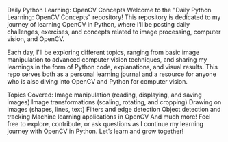 Daily Python Learning: OpenCV Concepts
Welcome to the "Daily Python Learning: OpenCV Concepts" repository! This repository is dedicated to my journey of learning OpenCV in Python, where I’ll be posting daily challenges, exercises, and concepts related to image processing, computer vision, and OpenCV.

Each day, I'll be exploring different topics, ranging from basic image manipulation to advanced computer vision techniques, and sharing my learnings in the form of Python code, explanations, and visual results. This repo serves both as a personal learning journal and a resource for anyone who is also diving into OpenCV and Python for computer vision.

Topics Covered:
Image manipulation (reading, displaying, and saving images)
Image transformations (scaling, rotating, and cropping)
Drawing on images (shapes, lines, text)
Filters and edge detection
Object detection and tracking
Machine learning applications in OpenCV
And much more!
Feel free to explore, contribute, or ask questions as I continue my learning journey with OpenCV in Python. Let’s learn and grow together!
